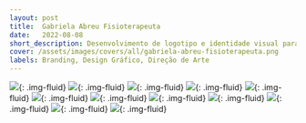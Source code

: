 ```yaml
---
layout: post
title:  Gabriela Abreu Fisioterapeuta
date:   2022-08-08
short_description: Desenvolvimento de logotipo e identidade visual para uma profissional de fisioterapia, com foco em destacar seu nome no segmento.
cover: /assets/images/covers/all/gabriela-abreu-fisioterapeuta.png
labels: Branding, Design Gráfico, Direção de Arte
---
```


![](https://mir-s3-cdn-cf.behance.net/project_modules/fs/047099146465033.62f1aa9290e07.png){: .img-fluid}
![](https://mir-s3-cdn-cf.behance.net/project_modules/fs/835ba9146465033.62f1aa9293310.png){: .img-fluid}
![](https://mir-s3-cdn-cf.behance.net/project_modules/fs/7334c2146465033.62f1aa929169e.png){: .img-fluid}
![](https://mir-s3-cdn-cf.behance.net/project_modules/fs/366c85146465033.62f1aa9293a17.png){: .img-fluid}
![](https://mir-s3-cdn-cf.behance.net/project_modules/fs/0634b3146465033.62f1aa9291d4e.png){: .img-fluid}
![](https://mir-s3-cdn-cf.behance.net/project_modules/fs/138f28146465033.62f1aa928fea5.png){: .img-fluid}
![](https://mir-s3-cdn-cf.behance.net/project_modules/fs/115727146465033.62f1aa928f5c2.png){: .img-fluid}
![](https://mir-s3-cdn-cf.behance.net/project_modules/fs/b643e2146465033.62f1aa9292bcc.png){: .img-fluid}
![](https://mir-s3-cdn-cf.behance.net/project_modules/fs/0ccfaa146465033.62f1aa92947c7.png){: .img-fluid}
![](https://mir-s3-cdn-cf.behance.net/project_modules/fs/7c879d146465033.62f1aa92940bb.png){: .img-fluid}
![](https://mir-s3-cdn-cf.behance.net/project_modules/fs/fa3974146465033.62f1aa9292491.png){: .img-fluid}
![](https://mir-s3-cdn-cf.behance.net/project_modules/fs/e09cc3146465033.62f1aa92906e6.png){: .img-fluid}


